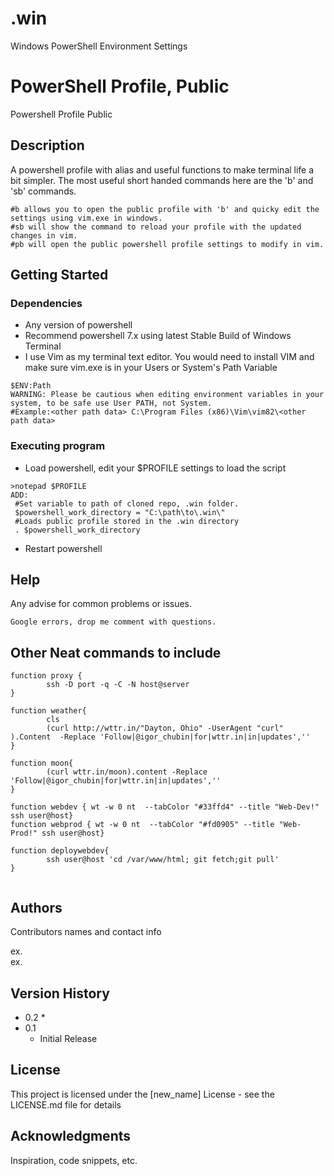 # .win
Windows PowerShell Environment Settings

# PowerShell Profile, Public

Powershell Profile Public

## Description

A powershell profile with alias and useful functions to make terminal life a bit simpler. 
The most useful short handed commands here are the 'b' and 'sb' commands. 
```
#b allows you to open the public profile with 'b' and quicky edit the settings using vim.exe in windows.
#sb will show the command to reload your profile with the updated changes in vim.
#pb will open the public powershell profile settings to modify in vim.
```

## Getting Started

### Dependencies

* Any version of powershell
* Recommend powershell 7.x using latest Stable Build of Windows Terminal
* I use Vim as my terminal text editor. You would need to install VIM and make sure vim.exe is in your Users or System's Path Variable

```
$ENV:Path
WARNING: Please be cautious when editing environment variables in your system, to be safe use User PATH, not System.
#Example:<other path data> C:\Program Files (x86)\Vim\vim82\<other path data>
```


 

### Executing program

* Load powershell, edit your $PROFILE settings to load the script

```
>notepad $PROFILE
ADD:
 #Set variable to path of cloned repo, .win folder.
 $powershell_work_directory = "C:\path\to\.win\"
 #Loads public profile stored in the .win directory
 . $powershell_work_directory
```
* Restart powershell

## Help

Any advise for common problems or issues.
```
Google errors, drop me comment with questions. 
```

## Other Neat commands to include
```
function proxy {
        ssh -D port -q -C -N host@server
}

function weather{
        cls
        (curl http://wttr.in/"Dayton, Ohio" -UserAgent "curl" ).Content  -Replace 'Follow|@igor_chubin|for|wttr.in|in|updates',''
}

function moon{
        (curl wttr.in/moon).content -Replace 'Follow|@igor_chubin|for|wttr.in|in|updates',''
}

function webdev { wt -w 0 nt  --tabColor "#33ffd4" --title "Web-Dev!" ssh user@host}
function webprod { wt -w 0 nt  --tabColor "#fd0905" --title "Web-Prod!" ssh user@host}

function deploywebdev{
        ssh user@host 'cd /var/www/html; git fetch;git pull'
}


```

## Authors

Contributors names and contact info

ex.  
ex.  

## Version History

* 0.2
    * 
* 0.1
    * Initial Release

## License

This project is licensed under the [new_name] License - see the LICENSE.md file for details

## Acknowledgments

Inspiration, code snippets, etc. 

